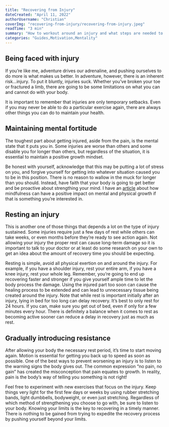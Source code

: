 ```yaml
---
title: "Recovering from Injury"
dateCreated: "April 11, 2022"
authorUsername: "Christian"
coverImg: "recovering-from-injury/recovering-from-injury.jpeg"
readTime: "3 min"
summary: "How to workout around an injury and what steps are needed to keep yourself from losing your hard-earned gains."
categories: "Guides,Motivation,Mentality"
---
```


## Being faced with injury

If you’re like me, adventure drives our adrenaline, and pushing ourselves to do more is what makes us better. In adventure, however, there is an inherent risk…injury. To put it bluntly, injuries suck. Whether you’ve broken your toe or fractured a limb, there are going to be some limitations on what you can and cannot do with your body.

It is important to remember that injuries are only temporary setbacks. Even if you may never be able to do a particular exercise again, there are always other things you can do to maintain your health.

## Maintaining mental fortitude

The toughest part about getting injured, aside from the pain, is the mental state that it puts you in. Some injuries are worse than others and some disable you for longer than others, but regardless of the situation, it is essential to maintain a positive growth mindset.

Be honest with yourself, acknowledge that this may be putting a lot of stress on you, and forgive yourself for getting into whatever situation caused you to be in this position. There is no reason to wallow in the muck for longer than you should. Instead, have faith that your body is going to get better and be proactive about strengthing your mind. I have an [article](/article/mindful-lifting) about how mindfulness can have a positive impact on mental and physical growth if that is something you’re interested in.

## Resting an injury

This is another one of those things that depends a lot on the type of injury sustained. Some injuries require just a few days of rest while others can take weeks, or even months before they’re ready to see action again. Not allowing your injury the proper rest can cause long-term damage so it is important to talk to your doctor or at least do some research on your own to get an idea about the amount of recovery time you should be expecting.

Resting is simple, avoid all physical exertion on and around the injury. For example, if you have a shoulder injury, rest your entire arm, if you have a knee injury, rest your whole leg. Remember, you’re going to end up recovering faster and stronger if you give yourself ample time to let the body process the damage. Using the injured part too soon can cause the healing process to be extended and can lead to unnecessary tissue being created around the injury.
Note that while rest is important initially after an injury, lying in bed for too long can delay recovery. It’s best to only rest for 24 hours. If you can, make sure you get out of bed, even if only for a few minutes every hour. There is definitely a balance when it comes to rest as becoming active sooner can reduce a delay in recovery just as much as rest.

## Gradually introducing resistance

After allowing your body the necessary rest period, it’s time to start moving again. Motion is essential for getting you back up to speed as soon as possible. One of the best ways to prevent worsening an injury is to listen to the warning signs the body gives out. The common expression “no pain, no gain” has created the misconception that pain equates to growth. In reality, pain is the body’s way of telling you something is not right!

Feel free to experiment with new exercises that focus on the injury. Keep things very light for the first few days or weeks by using rubber stretching bands, light dumbbells, bodyweight, or even just stretching. Regardless of which method of strengthening you choose to go with, be sure to listen to your body. Knowing your limits is the key to recovering in a timely manner. There is nothing to be gained from trying to expedite the recovery process by pushing yourself beyond your limits.
